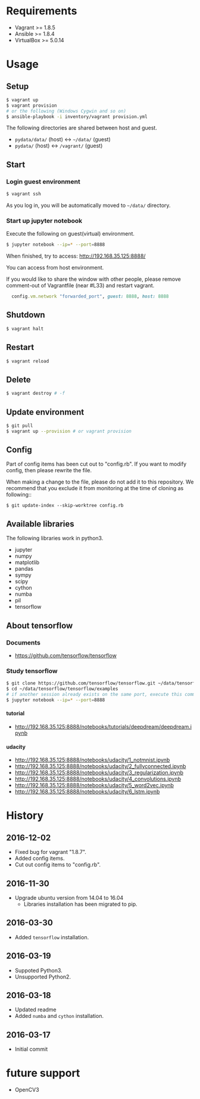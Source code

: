 # Requirements
* Vagrant >= 1.8.5
* Ansible >= 1.8.4
* VirtualBox >= 5.0.14

# Usage
## Setup
```sh
$ vagrant up
$ vagrant provision
# or the following (Windows Cygwin and so on)
$ ansible-playbook -i inventory/vagrant provision.yml
```

The following directories are shared between host and guest.
* `pydata/data/` (host) <-> `~/data/` (guest)
* `pydata/` (host) <-> `/vagrant/` (guest)

## Start
### Login guest environment
```sh
$ vagrant ssh
```
As you log in, you will be automatically moved to `~/data/` directory.

### Start up jupyter notebook
Execute the following on guest(virtual) environment.
```sh
$ jupyter notebook --ip=* --port=8888
```

When finished, try to access: http://192.168.35.125:8888/

You can access from host environment.

If you would like to share the window with other people,
please remove comment-out of Vagrantfile (near #L33) and restart vagrant.

```ruby
  config.vm.network "forwarded_port", guest: 8888, host: 8888
```

## Shutdown
```sh
$ vagrant halt
```

## Restart
```sh
$ vagrant reload
```

## Delete
```sh
$ vagrant destroy # -f
```

## Update environment
```sh
$ git pull
$ vagrant up --provision # or vagrant provision
```

## Config
Part of config items has been cut out to "config.rb".
If you want to modify config, then please rewrite the file.

When making a change to the file, please do not add it to this repository.
We recommend that you exclude it from monitoring at the time of cloning as following::

`$ git update-index --skip-worktree config.rb`

## Available libraries
The following libraries work in python3.

* jupyter
* numpy
* matplotlib
* pandas
* sympy
* scipy
* cython
* numba
* pil
* tensorflow

## About tensorflow
### Documents
* https://github.com/tensorflow/tensorflow

### Study tensorflow
```sh
$ git clone https://github.com/tensorflow/tensorflow.git ~/data/tensorflow
$ cd ~/data/tensorflow/tensorflow/examples
# if another session already exists on the same port, execute this command, after closing existing session.
$ jupyter notebook --ip=* --port=8888
```

#### tutorial
* http://192.168.35.125:8888/notebooks/tutorials/deepdream/deepdream.ipynb

#### udacity
* http://192.168.35.125:8888/notebooks/udacity/1_notmnist.ipynb
* http://192.168.35.125:8888/notebooks/udacity/2_fullyconnected.ipynb
* http://192.168.35.125:8888/notebooks/udacity/3_regularization.ipynb
* http://192.168.35.125:8888/notebooks/udacity/4_convolutions.ipynb
* http://192.168.35.125:8888/notebooks/udacity/5_word2vec.ipynb
* http://192.168.35.125:8888/notebooks/udacity/6_lstm.ipynb

# History
## 2016-12-02
* Fixed bug for vagrant "1.8.7".
* Added config items.
* Cut out config items to "config.rb".

## 2016-11-30
* Upgrade ubuntu version from 14.04 to 16.04
  * Libraries installation has been migrated to pip.

## 2016-03-30
* Added `tensorflow` installation.

## 2016-03-19
* Suppoted Python3.
* Unsupported Python2.

## 2016-03-18
* Updated readme
* Added `numba` and `cython` installation.

## 2016-03-17
* Initial commit


# future support
* OpenCV3
